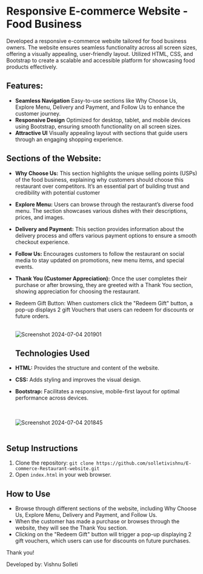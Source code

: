 # Responsive E-commerce Website - Food Business

Developed a responsive e-commerce website tailored for food business owners. The website ensures seamless functionality across all screen sizes, offering a visually appealing, user-friendly layout. Utilized HTML, CSS, and Bootstrap to create a scalable and accessible platform for showcasing food products effectively.

## Features:

- **Seamless Navigation** Easy-to-use sections like Why Choose Us, Explore Menu, Delivery and Payment, and Follow Us to enhance the customer journey.
- **Responsive Design** Optimized for desktop, tablet, and mobile devices using Bootstrap, ensuring smooth functionality on all screen sizes.
- **Attractive UI** Visually appealing layout with sections that guide users through an engaging shopping experience.

## Sections of the Website:

- **Why Choose Us:** This section highlights the unique selling points (USPs) of the food business, explaining why customers should choose this restaurant over competitors. It’s an essential part of building trust and credibility with potential customer
- **Explore Menu:** Users can browse through the restaurant’s diverse food menu. The section showcases various dishes with their descriptions, prices, and images.
- **Delivery and Payment:** This section provides information about the delivery process and offers various payment options to ensure a smooth checkout experience.
- **Follow Us:** Encourages customers to follow the restaurant on social media to stay updated on promotions, new menu items, and special events.
- **Thank You (Customer Appreciation):** Once the user completes their purchase or after browsing, they are greeted with a Thank You section, showing appreciation for choosing the restaurant.
- Redeem Gift Button:
When customers click the "Redeem Gift" button, a pop-up displays 2 gift Vouchers that users can redeem for discounts or future orders.<br><br>



  ![Screenshot 2024-07-04 201901](https://github.com/grishma-gedela/Tech-News/assets/156117966/217d4d9d-eea6-4d8d-b269-910109c877e6) <br>

 

  ## Technologies Used

- **HTML:** Provides the structure and content of the website.
- **CSS:** Adds styling and improves the visual design.
- **Bootstrap:** Facilitates a responsive, mobile-first layout for optimal performance across devices.<br><br><br>


  ![Screenshot 2024-07-04 201845](https://github.com/grishma-gedela/Tech-News/assets/156117966/de426a8d-2ec4-4c27-b851-4ec07d9f24a2) <br><br>

## Setup Instructions

1. Clone the repository: `git clone https://github.com/solletivishnu/E-commerce-Restaurant-website.git`
2. Open `index.html` in your web browser.

## How to Use

- Browse through different sections of the website, including Why Choose Us, Explore Menu, Delivery and Payment, and Follow Us.
- When the customer has made a purchase or browses through the website, they will see the Thank You section.
- Clicking on the "Redeem Gift" button will trigger a pop-up displaying 2 gift vouchers, which users can use for discounts on future purchases.

Thank you!

Developed by: Vishnu Solleti
